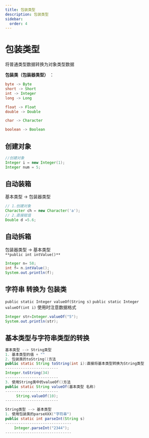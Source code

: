 ```yaml
---
title: 包装类型
description: 包装类型
sidebar:
  order: 4
---
```

# 包装类型

将普通类型数据转换为对象类型数据

**包装类（包装器类型）** ：

```java
byte -> Byte
short -> Short
int -> Integer
long -> Long

float -> Float
double -> Double

char -> Character

boolean -> Boolean
```


## 创建对象

```java
//创建对象
Integer i = new Integer(1);
Integer num = 5;
```


## 自动装箱

基本类型 -> 包装器类型

```java
// 1.创建对象
Character ch = new Character('a');
// 2.直接赋值
Double d =5.6;
```


## 自动拆箱

包装器类型 -> 基本类型<br />`**public int intValue()**`

```java
Integer n= 58;
int f= n.intValue();
System.out.println(f);
```


## 字符串 转换为 包装类

`public static Integer valueOf(String s)`
`public static Integer valueOf(int i)`
使用时注意数据格式

```java
Integer str=Integer.valueOf("5");
System.out.println(str);
```


## 基本类型与字符串类型的转换

```java
基本类型 --> String类型
1. 基本类型的值 + ""
2. 包装类的toString()方法
public static String toString(int i):直接将基本类型转换为String类型
------------------------
Integer.toString(34)
------------------------
3. 使用String类中的valueOf()方法
public static String valueOf(基本类型 名称)
------------------------
     String.valueOf(10);
------------------------
```


```java
String类型 --> 基本类型
1. 使用包装类的parseXXX("字符串")
public static int parseInt(String s)
------------------------------
    Integer.parseInt("2344");
------------------------------
```


